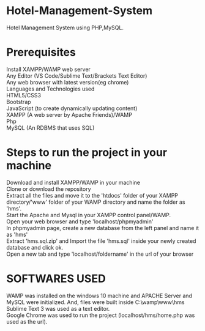 # Hotel-Management-System
Hotel Management System using PHP,MySQL.


# Prerequisites

Install XAMPP/WAMP web server </br>
Any Editor (VS Code/Sublime Text/Brackets Text Editor) </br>
Any web browser with latest version(eg chrome)  </br>
Languages and Technologies used  </br>
HTML5/CSS3  </br>
Bootstrap  </br>
JavaScript (to create dynamically updating content)  </br>
XAMPP (A web server by Apache Friends)/WAMP  </br>
Php  </br>
MySQL (An RDBMS that uses SQL)  </br>

# Steps to run the project in your machine
Download and install XAMPP/WAMP in your machine  </br>
Clone or download the repository </br>
Extract all the files and move it to the 'htdocs' folder of your XAMPP directory/'www' folder of your WAMP directory and name the folder as 'hms'. </br>
Start the Apache and Mysql in your XAMPP control panel/WAMP. </br>
Open your web browser and type 'localhost/phpmyadmin' </br>
In phpmyadmin page, create a new database from the left panel and name it as 'hms' </br>
Extract 'hms.sql.zip' and Import the file 'hms.sql' inside your newly created database and click ok. </br>
Open a new tab and type 'localhost/foldername' in the url of your browser </br>

# SOFTWARES USED
WAMP was installed on the windows 10 machine and APACHE Server and MySQL were initialized. And, files were built inside C:\wamp\www\hms  </br>
Sublime Text 3 was used as a text editor. </br>
Google Chrome was used to run the project (localhost/hms/home.php was used as the url). </br>
